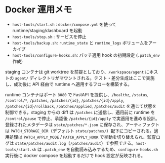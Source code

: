 # Docker 運用メモ

- `host-tools/start.sh` : `docker/compose.yml` を使って runtime/staging/dashboard を起動
- `host-tools/stop.sh`  : サービスを停止
- `host-tools/backup.sh`: `runtime_state` と `runtime_logs` ボリュームをアーカイブ
- `host-tools/configure-hooks.sh`: パッチ適用 hook の初期設定 (`.patch_env` 作成)

staging コンテナは git worktree を前提としており、`/workspace/agent` にホストの `agent/` ディレクトリがマウントされる。テスト・差分生成はここで実施し、成功後に API 経由で runtime へ適用するフローを構築する。

runtime コンテナはポート `8080` で FastAPI を提供し、`/healthz`, `/status`, `/control/*`, `/patches`, `/patches/{id}`, `/patches/{id}/apply`, `/patches/{id}/rollback`, `/patches/applied`, `/patches/audit` を通じて状態を制御できる。staging からの diff は `/patches` に送信し、適用前に runtime を `/control/pause` で停止、承認後 `/patches/{id}/apply` で実適用を進める設計。登録されたメタデータは `state/patches/*.json` に保存され、アーティファクトは `PATCH_STORAGE_DIR`（デフォルト `state/patches/`）配下にコピーされる。適用処理は `PATCH_APPLY_MODE` / `PATCH_APPLY_HOOK` で挙動を切り替えられ、監査ログは `state/patches/audit.log`（`/patches/audit`）で参照できる。`host-tools/start.sh` は `.patch_env` を自動読み込みするため、`configure-hooks.sh` 実行後に docker compose を起動するだけで hook 設定が反映される。
